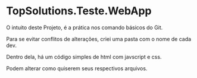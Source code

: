 # TopSolutions.Teste.WebApp

O intuito deste Projeto, é a prática nos comando básicos do Git.

Para se evitar conflitos de alterações, criei uma pasta com o nome de cada dev.

Dentro dela, há um código simples de html com javscript e css.

Podem alterar como quiserem seus respectivos arquivos.
